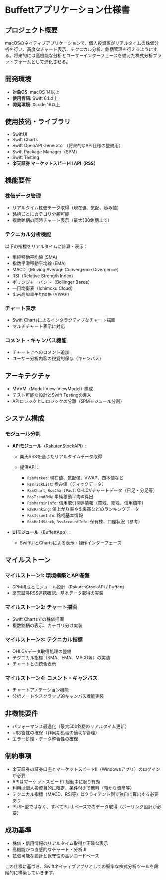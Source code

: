 # Buffettアプリケーション仕様書

## プロジェクト概要

macOSのネイティブアプリケーションで、個人投資家がリアルタイムの株価分析を行い、高度なチャート表示、テクニカル分析、銘柄管理を行えるようにする。将来的には高機能な分析とユーザーインターフェースを備えた株式分析プラットフォームとして進化させる。

## 開発環境

* **対象OS**: macOS 14以上
* **使用言語**: Swift 6.1以上
* **開発環境**: Xcode 16以上

## 使用技術・ライブラリ

* SwiftUI
* Swift Charts
* Swift OpenAPI Generator（将来的なAPI仕様の整備用）
* Swift Package Manager（SPM）
* Swift Testing
* **楽天証券 マーケットスピードII API（RSS）**

## 機能要件

### 株価データ管理

* リアルタイム株価データ取得（現在値、気配、歩み値）
* 銘柄ごとにカテゴリ分類可能
* 複数銘柄の同時チャート表示（最大500銘柄まで）

### テクニカル分析機能

以下の指標をリアルタイムに計算・表示：

* 単純移動平均線 (SMA)
* 指数平滑移動平均線 (EMA)
* MACD（Moving Average Convergence Divergence）
* RSI（Relative Strength Index）
* ボリンジャーバンド（Bollinger Bands）
* 一目均衡表（Ichimoku Cloud）
* 出来高加重平均価格 (VWAP)

### チャート表示

* Swift Chartsによるインタラクティブなチャート描画
* マルチチャート表示に対応

### コメント・キャンバス機能

* チャート上へのコメント追加
* ユーザー分析内容の視覚的保存（キャンバス）

## アーキテクチャ

* MVVM（Model-View-ViewModel）構成
* テスト可能な設計とSwift Testingの導入
* APIロジックとUIロジックの分離（SPMモジュール分割）

## システム構成

### モジュール分割

* **APIモジュール**（RakutenStockAPI）:

  * 楽天RSSを通じたリアルタイムデータ取得
  * 提供API：

    * `RssMarket`: 現在値、気配値、VWAP、四本値など
    * `RssTickList`: 歩み値（ティックデータ）
    * `RssChart`, `RssChartPast`: OHLCVチャートデータ（日足・分足等）
    * `RssTrendSMA`: 単純移動平均の算出
    * `RssMarginInfo`: 信用取引関連情報（買残、売残、信用倍率）
    * `RssRanking`: 値上がり率や出来高などのランキングデータ
    * `RssIssueInfo`: 銘柄基本情報
    * `RssHoldStock`, `RssAccountInfo`: 保有株、口座状況（参考）

* **UIモジュール**（BuffettApp）:

  * SwiftUIとChartsによる表示・操作インターフェース

## マイルストーン

### マイルストーン1: 環境構築とAPI基盤

* SPM構成とモジュール設計（RakutenStockAPI / Buffett）
* 楽天証券RSS連携確認、基本データ取得の実装

### マイルストーン2: チャート描画

* Swift Chartsでの株価描画
* 複数銘柄の表示、カテゴリ分け実装

### マイルストーン3: テクニカル指標

* OHLCVデータ取得処理の整備
* テクニカル指標（SMA、EMA、MACD等）の実装
* チャートとの統合表示

### マイルストーン4: コメント・キャンバス

* チャートアノテーション機能
* 分析ノートやスクラップ的キャンバス機能実装

## 非機能要件

* パフォーマンス最適化（最大500銘柄のリアルタイム更新）
* UI応答性の確保（非同期処理の適切な管理）
* エラー処理・データ整合性の確保

## 制約事項

* 楽天証券の証券口座とマーケットスピードII（Windowsアプリ）のログインが必要
* APIはマーケットスピードII起動中に限り有効
* 利用は個人投資目的に限定、条件付きで無料（預かり資産等）
* テクニカル指標（MACD、RSI等）はクライアント側で独自に算出する必要あり
* PUSH型ではなく、すべてPULLベースでのデータ取得（ポーリング設計が必要）

## 成功基準

* 株価・信用情報のリアルタイム取得と正確な表示
* 高機能かつ直感的なチャート・分析UI
* 拡張可能な設計と保守性の高いコードベース

この仕様に基づき、Swiftネイティブアプリとしての堅牢な株式分析ツールを段階的に構築していきます。
